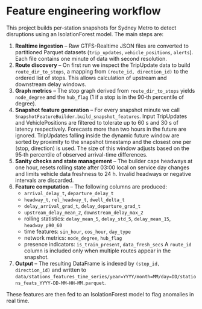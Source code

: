 # Feature engineering workflow

This project builds per-station snapshots for Sydney Metro to detect disruptions using an IsolationForest model. The main steps are:

1. **Realtime ingestion** – Raw GTFS-Realtime JSON files are converted to partitioned Parquet datasets (`trip_updates`, `vehicle_positions`, `alerts`). Each file contains one minute of data with second resolution.
2. **Route discovery** – On first run we inspect the TripUpdate data to build `route_dir_to_stops`, a mapping from `(route_id, direction_id)` to the ordered list of stops. This allows calculation of upstream and downstream delay windows.
3. **Graph metrics** – The stop graph derived from `route_dir_to_stops` yields `node_degree` and the `hub_flag` (1 if a stop is in the 90‑th percentile of degree).
4. **Snapshot feature generation** – For every snapshot minute we call `SnapshotFeatureBuilder.build_snapshot_features`. Input TripUpdates and VehiclePositions are filtered to tolerate up to 60 s and 30 s of latency respectively. Forecasts more than two hours in the future are ignored. TripUpdates falling inside the dynamic future window are sorted by proximity to the snapshot timestamp and the closest one per (stop, direction) is used. The size of this window adjusts based on the 95‑th percentile of observed arrival-time differences.
5. **Sanity checks and state management** – The builder caps headways at one hour, resets rolling state after 03:00 local on service day changes and limits vehicle data freshness to 24 h. Invalid headways or negative intervals are discarded.
6. **Feature computation** – The following columns are produced:
   - `arrival_delay_t`, `departure_delay_t`
   - `headway_t`, `rel_headway_t`, `dwell_delta_t`
   - `delay_arrival_grad_t`, `delay_departure_grad_t`
   - `upstream_delay_mean_2`, `downstream_delay_max_2`
   - rolling statistics: `delay_mean_5`, `delay_std_5`, `delay_mean_15`, `headway_p90_60`
   - time features: `sin_hour`, `cos_hour`, `day_type`
   - network metrics: `node_degree`, `hub_flag`
   - presence indicators: `is_train_present`, `data_fresh_secs`
   A `route_id` column is included only when multiple routes appear in the snapshot.
7. **Output** – The resulting DataFrame is indexed by `(stop_id, direction_id)` and written to `data/stations_features_time_series/year=YYYY/month=MM/day=DD/stations_feats_YYYY-DD-MM-HH-MM.parquet`.

These features are then fed to an IsolationForest model to flag anomalies in real time.
